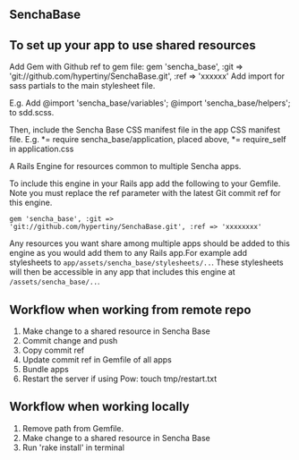 SenchaBase
----------

To set up your app to use shared resources
------------------------------------------

Add Gem with Github ref to gem file: gem 'sencha_base', :git => 'git://github.com/hypertiny/SenchaBase.git', :ref => 'xxxxxx'
Add import for sass partials to the main stylesheet file.

E.g. Add
@import 'sencha_base/variables';
@import 'sencha_base/helpers';
to sdd.scss.

Then, include the Sencha Base CSS manifest file in the app CSS manifest file.
E.g.  *= require sencha_base/application, placed above, *= require_self in application.css

A Rails Engine for resources common to multiple Sencha apps.

To include this engine in your Rails app add the following to your Gemfile. Note you must replace the ref parameter with the latest Git commit ref for this engine.

    gem 'sencha_base', :git => 'git://github.com/hypertiny/SenchaBase.git', :ref => 'xxxxxxxx'

Any resources you want share among multiple apps should be added to this engine as you would add them to any Rails app.For example add stylesheets to `app/assets/sencha_base/stylesheets/..`. These stylesheets will then be accessible in any app that includes this engine at `/assets/sencha_base/..`.

Workflow when working from remote repo
--------------------------------------

  1. Make change to a shared resource in Sencha Base
  2. Commit change and push
  3. Copy commit ref
  4. Update commit ref in Gemfile of all apps
  5. Bundle apps
  6. Restart the server if using Pow: touch tmp/restart.txt

Workflow when working locally
--------------------

  1. Remove path from Gemfile.
  2. Make change to a shared resource in Sencha Base
  3. Run 'rake install' in terminal